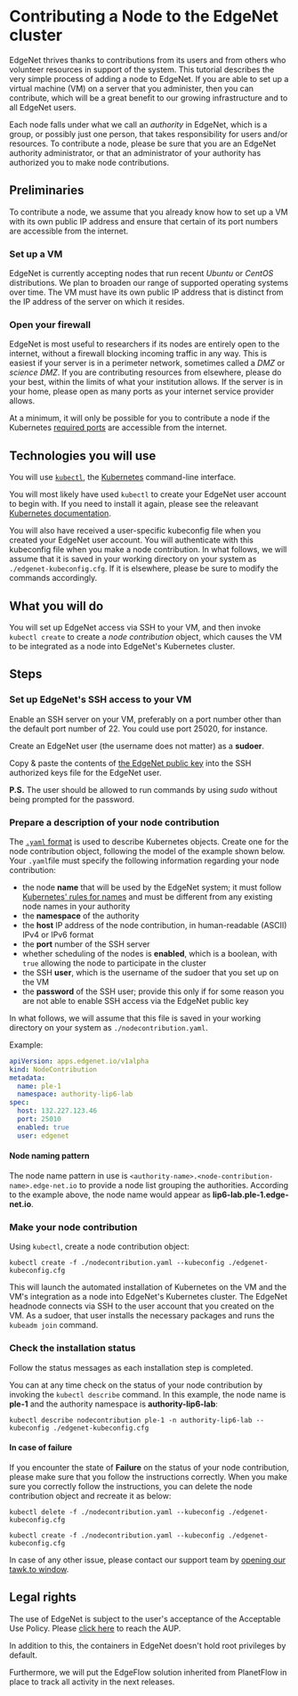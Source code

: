 # Contributing a Node to the EdgeNet cluster

EdgeNet thrives thanks to contributions from its users and from others who volunteer resources in support of the system. This tutorial describes the very simple process of adding a node to EdgeNet. If you are able to set up a virtual machine (VM) on a server that you administer, then you can contribute, which will be a great benefit to our growing infrastructure and to all EdgeNet users.

Each node falls under what we call an *authority* in EdgeNet, which is a group, or possibly just one person, that takes responsibility for users and/or resources. To contribute a node, please be sure that you are an EdgeNet authority administrator, or that an administrator of your authority has authorized you to make node contributions.

## Preliminaries

To contribute a node, we assume that you already know how to set up a VM with its own public IP address and ensure that certain of its port numbers are accessible from the internet.

### Set up a VM

EdgeNet is currently accepting nodes that run recent *Ubuntu* or *CentOS* distributions. We plan to broaden our range of supported operating systems over time. The VM must have its own public IP address that is distinct from the IP address of the server on which it resides.

### Open your firewall

EdgeNet is most useful to researchers if its nodes are entirely open to the internet, without a firewall blocking incoming traffic in any way. This is easiest if your server is in a perimeter network, sometimes called a *DMZ* or *science DMZ*. If you are contributing resources from elsewhere, please do your best, within the limits of what your institution allows. If the server is in your home, please open as many ports as your internet service provider allows.

At a minimum, it will only be possible for you to contribute a node if the Kubernetes [required ports](https://kubernetes.io/docs/setup/production-environment/tools/kubeadm/install-kubeadm/#check-required-ports) are accessible from the internet.

## Technologies you will use

You will use [``kubectl``](https://kubernetes.io/docs/reference/kubectl/overview/), the [Kubernetes](https://kubernetes.io/) command-line interface.

You will most likely have used ``kubectl`` to create your EdgeNet user account to begin with. If you need to install it again, please see the releavant [Kubernetes documentation](https://kubernetes.io/docs/tasks/tools/install-kubectl/).

You will also have received a user-specific kubeconfig file when you created your EdgeNet user account. You will authenticate with this kubeconfig file when you make a node contribution. In what follows, we will assume that it is saved in your working directory on your system as ``./edgenet-kubeconfig.cfg``. If it is elsewhere, please be sure to modify the commands accordingly.


## What you will do

You will set up EdgeNet access via SSH to your VM, and then invoke ```kubectl create``` to create a *node contribution* object, which causes the VM to be integrated as a node into EdgeNet's Kubernetes cluster.


## Steps

### Set up EdgeNet's SSH access to your VM

Enable an SSH server on your VM, preferably on a port number other than the default port number of 22. You could use port 25020, for instance.

Create an EdgeNet user (the username does not matter) as a **sudoer**.

Copy & paste the contents of [the EdgeNet public key](https://github.com/EdgeNet-project/edgenet/blob/master/config/id_rsa.pub) into the SSH authorized keys file for the EdgeNet user.

**P.S.** The user should be allowed to run commands by using *sudo* without being prompted for the password.

### Prepare a description of your node contribution

The [``.yaml`` format](https://kubernetes.io/docs/concepts/overview/working-with-objects/kubernetes-objects/) is used to describe Kubernetes objects. Create one for the node contribution object, following the model of the example shown below. Your ``.yaml``file must specify the following information regarding your node contribution:
- the node **name** that will be used by the EdgeNet system; it must follow [Kubernetes' rules for names](https://kubernetes.io/docs/concepts/overview/working-with-objects/names/) and must be different from any existing node names in your authority
- the **namespace** of the authority
- the **host** IP address of the node contribution, in human-readable (ASCII) IPv4 or IPv6 format
- the **port** number of the SSH server
- whether scheduling of the nodes is **enabled**, which is a boolean, with ```true``` allowing the node to participate in the cluster
- the SSH **user**, which is the username of the sudoer that you set up on the VM
- the **password** of the SSH user; provide this only if for some reason you are not able to enable SSH access via the EdgeNet public key

In what follows, we will assume that this file is saved in your working directory on your system as ``./nodecontribution.yaml``.

Example:
```yaml
apiVersion: apps.edgenet.io/v1alpha
kind: NodeContribution
metadata:
  name: ple-1
  namespace: authority-lip6-lab
spec:
  host: 132.227.123.46
  port: 25010
  enabled: true
  user: edgenet
```

#### Node naming pattern

The node name pattern in use is `<authority-name>.<node-contribution-name>.edge-net.io` to provide a node list grouping the authorities. According to the example above, the node name would appear as **lip6-lab.ple-1.edge-net.io**.

### Make your node contribution

Using ``kubectl``, create a node contribution object:

```
kubectl create -f ./nodecontribution.yaml --kubeconfig ./edgenet-kubeconfig.cfg
```

This will launch the automated installation of Kubernetes on the VM and the VM's integration as a node into EdgeNet's Kubernetes cluster. The EdgeNet headnode connects via SSH to the user account that you created on the VM. As a sudoer, that user installs the necessary packages and runs the ```kubeadm join``` command.


### Check the installation status

Follow the status messages as each installation step is completed.

You can at any time check on the status of your node contribution by invoking the ```kubectl describe``` command. In this example, the node name is **ple-1** and the authority namespace is **authority-lip6-lab**:

```
kubectl describe nodecontribution ple-1 -n authority-lip6-lab --kubeconfig ./edgenet-kubeconfig.cfg
```

#### In case of failure

If you encounter the state of **Failure** on the status of your node contribution, please make sure that you follow the instructions correctly. When you make sure you correctly follow the instructions, you can delete the node contribution object and recreate it as below:

```
kubectl delete -f ./nodecontribution.yaml --kubeconfig ./edgenet-kubeconfig.cfg
```

```
kubectl create -f ./nodecontribution.yaml --kubeconfig ./edgenet-kubeconfig.cfg
```

In case of any other issue, please contact our support team by [opening our tawk.to window](https://tawk.to/edgenet).

## Legal rights

The use of EdgeNet is subject to the user's acceptance of the Acceptable Use Policy. Please [click here](https://edge-net.org/aup.html) to reach the AUP.

In addition to this, the containers in EdgeNet doesn't hold root privileges by default.

Furthermore, we will put the EdgeFlow solution inherited from PlanetFlow in place to track all activity in the next releases.
